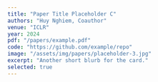 ```yaml
---
title: "Paper Title Placeholder C"
authors: "Huy Nghiem, Coauthor"
venue: "ICLR"
year: 2024
pdf: "/papers/example.pdf"
code: "https://github.com/example/repo"
image: "/assets/img/papers/placeholder-3.jpg"
excerpt: "Another short blurb for the card."
selected: true
---
```

